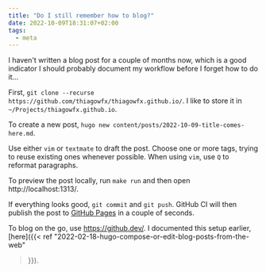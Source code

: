 ```yaml
---
title: "Do I still remember how to blog?"
date: 2022-10-09T18:31:07+02:00
tags:
  - meta
---
```


I haven't written a blog post for a couple of months now, which is a good indicator I should probably document my workflow before I forget how to do it...

<!--more-->

First, `git clone --recurse https://github.com/thiagowfx/thiagowfx.github.io/`.
I like to store it in `~/Projects/thiagowfx.github.io`.

To create a new post, `hugo new content/posts/2022-10-09-title-comes-here.md`.

Use either `vim` or `textmate` to draft the post. Choose one or more tags,
trying to reuse existing ones whenever possible. When using `vim`, use `Q` to
reformat paragraphs.

To preview the post locally, run `make run` and then open http://localhost:1313/.

If everything looks good, `git commit` and `git push`. GitHub CI will then
publish the post to [GitHub Pages](https://pages.github.com/) in a couple of
seconds.

To blog on the go, use https://github.dev/. I documented this setup earlier,
[here]({{< ref "2022-02-18-hugo-compose-or-edit-blog-posts-from-the-web"
>}}).

